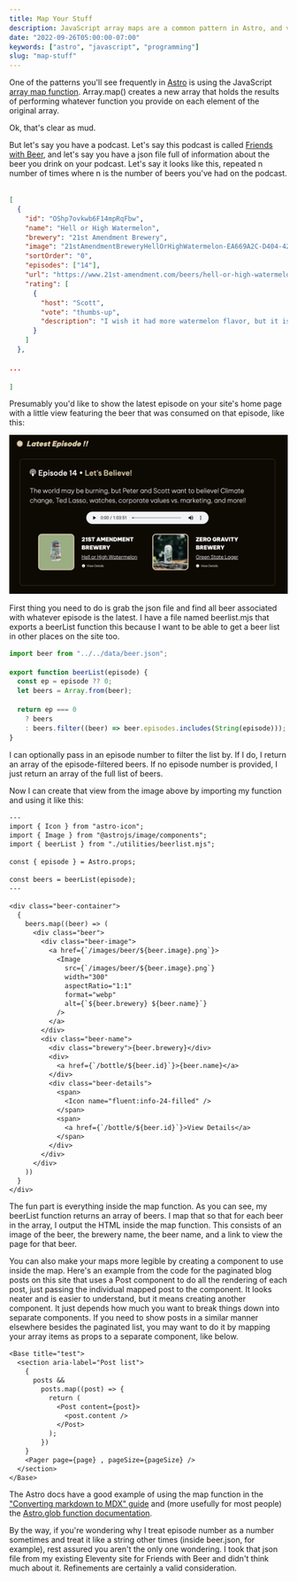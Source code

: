 ```yaml
---
title: Map Your Stuff
description: JavaScript array maps are a common pattern in Astro, and very useful ones at that.
date: "2022-09-26T05:00:00-07:00"
keywords: ["astro", "javascript", "programming"]
slug: "map-stuff"
---
```


One of the patterns you'll see frequently in [Astro](https://astro.build) is using the JavaScript [array map function](https://developer.mozilla.org/en-US/docs/Web/JavaScript/Reference/Global_Objects/Array/map). Array.map() creates a new array that holds the results of performing whatever function you provide on each element of the original array.

Ok, that's clear as mud.

But let's say you have a podcast. Let's say this podcast is called [Friends with Beer](https://friendswithbeer.com), and let's say you have a json file full of information about the beer you drink on your podcast. Let's say it looks like this, repeated n number of times where n is the number of beers you've had on the podcast.

```json title="beer.json"

[
  {
    "id": "OShp7ovkwb6F14mpRqFbw",
    "name": "Hell or High Watermelon",
    "brewery": "21st Amendment Brewery",
    "image": "21stAmendmentBreweryHellOrHighWatermelon-EA669A2C-D404-422C-8495-AA268674CAA5",
    "sortOrder": "0",
    "episodes": ["14"],
    "url": "https://www.21st-amendment.com/beers/hell-or-high-watermelon",
    "rating": [
      {
        "host": "Scott",
        "vote": "thumbs-up",
        "description": "I wish it had more watermelon flavor, but it is a nice light wheat beer that's very pleasant."
      }
    ]
  },

...

]

```

Presumably you'd like to show the latest episode on your site's home page with a little view featuring the beer that was consumed on that episode, like this:

[![Latest episode beer list view](../../assets/images/posts/BeerList-FCBA21C9-2F71-4051-B283-51452F68625D.png)](/images/posts/BeerList-FCBA21C9-2F71-4051-B283-51452F68625D.png)

First thing you need to do is grab the json file and find all beer associated with whatever episode is the latest. I have a file named beerlist.mjs that exports a beerList function this because I want to be able to get a beer list in other places on the site too.

```javascript title="beerList.mjs"
import beer from "../../data/beer.json";

export function beerList(episode) {
  const ep = episode ?? 0;
  let beers = Array.from(beer);

  return ep === 0
    ? beers
    : beers.filter((beer) => beer.episodes.includes(String(episode)));
}
```

I can optionally pass in an episode number to filter the list by. If I do, I return an array of the episode-filtered beers. If no episode number is provided, I just return an array of the full list of beers.

Now I can create that view from the image above by importing my function and using it like this:

```astro title="BeerList.astro"
---
import { Icon } from "astro-icon";
import { Image } from "@astrojs/image/components";
import { beerList } from "./utilities/beerlist.mjs";

const { episode } = Astro.props;

const beers = beerList(episode);
---

<div class="beer-container">
  {
    beers.map((beer) => (
      <div class="beer">
        <div class="beer-image">
          <a href={`/images/beer/${beer.image}.png`}>
            <Image
              src={`/images/beer/${beer.image}.png`}
              width="300"
              aspectRatio="1:1"
              format="webp"
              alt={`${beer.brewery} ${beer.name}`}
            />
          </a>
        </div>
        <div class="beer-name">
          <div class="brewery">{beer.brewery}</div>
          <div>
            <a href={`/bottle/${beer.id}`}>{beer.name}</a>
          </div>
          <div class="beer-details">
            <span>
              <Icon name="fluent:info-24-filled" />
            </span>
            <span>
              <a href={`/bottle/${beer.id}`}>View Details</a>
            </span>
          </div>
        </div>
      </div>
    ))
  }
</div>
```

The fun part is everything inside the map function. As you can see, my beerList function returns an array of beers. I map that so that for each beer in the array, I output the HTML inside the map function. This consists of an image of the beer, the brewery name, the beer name, and a link to view the page for that beer.

You can also make your maps more legible by creating a component to use inside the map. Here's an example from the code for the paginated blog posts on this site that uses a Post component to do all the rendering of each post, just passing the individual mapped post to the component. It looks neater and is easier to understand, but it means creating another component. It just depends how much you want to break things down into separate components. If you need to show posts in a similar manner elsewhere besides the paginated list, you may want to do it by mapping your array items as props to a separate component, like below.

```astro title="[page].astro"
<Base title="test">
  <section aria-label="Post list">
    {
      posts &&
        posts.map((post) => {
          return (
            <Post content={post}>
              <post.content />
            </Post>
          );
        })
    }
    <Pager page={page} , pageSize={pageSize} />
  </section>
</Base>
```

The Astro docs have a good example of using the map function in the ["Converting markdown to MDX" guide](https://docs.astro.build/en/migrate/#converting-existing-md-files-to-mdx) and (more usefully for most people) the [Astro.glob function documentation](https://docs.astro.build/en/reference/api-reference/#astroglob).

By the way, if you're wondering why I treat episode number as a number sometimes and treat it like a string other times (inside beer.json, for example), rest assured you aren't the only one wondering. I took that json file from my existing Eleventy site for Friends with Beer and didn't think much about it. Refinements are certainly a valid consideration.
